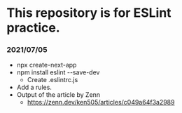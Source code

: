# This repository is for ESLint practice.

### 2021/07/05
- npx create-next-app
- npm install eslint --save-dev
    - Create .eslintrc.js
- Add a rules.
- Output of the article by Zenn
  - https://zenn.dev/ken505/articles/c049a64f3a2989
